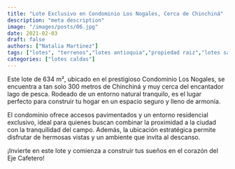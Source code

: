 ```yaml
---
title: "Lote Exclusivo en Condominio Los Nogales, Cerca de Chinchiná"
description: "meta description"
image: "/images/posts/06.jpg"
date: 2021-02-03
draft: false
authors: ["Natalia Martinez"]
tags: ["lotes", "terrenos","lotes antioquia","propiedad raiz","lotes san jeronimo"]
categories: ["lotes caldas"]
---
```


Este lote de 634 m², ubicado en el prestigioso Condominio Los Nogales, se encuentra a tan solo 300 metros de Chinchiná y muy cerca del encantador lago de pesca. Rodeado de un entorno natural tranquilo, es el lugar perfecto para construir tu hogar en un espacio seguro y lleno de armonía.

El condominio ofrece accesos pavimentados y un entorno residencial exclusivo, ideal para quienes buscan combinar la proximidad a la ciudad con la tranquilidad del campo. Además, la ubicación estratégica permite disfrutar de hermosas vistas y un ambiente que invita al descanso.

¡Invierte en este lote y comienza a construir tus sueños en el corazón del Eje Cafetero!